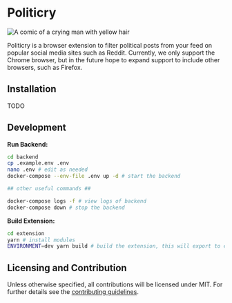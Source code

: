 # Politicry

![A comic of a crying man with yellow hair](https://camo.githubusercontent.com/1851fbb05a7492b6e79caeb8664d3d394b69cf3efe5327bedc167ff75240b27f/68747470733a2f2f63646e2e646973636f72646170702e636f6d2f6174746163686d656e74732f3931303735333430313339333030303436312f313030333538393436383933363232343833382f556e7469746c65645f417274776f726b2e706e67)

Politicry is a browser extension to filter political posts from your feed on popular social media sites such as Reddit. Currently, we only support the Chrome browser, but in the future hope to expand support to include other browsers, such as Firefox.

## Installation
<!-- TODO -->
TODO

## Development
**Run Backend:**
```bash
cd backend
cp .example.env .env 
nano .env # edit as needed
docker-compose --env-file .env up -d # start the backend

## other useful commands ##

docker-compose logs -f # view logs of backend
docker-compose down # stop the backend
```

**Build Extension:**
```bash
cd extension
yarn # install modules
ENVIRONMENT=dev yarn build # build the extension, this will export to extension/dist
```


## Licensing and Contribution
Unless otherwise specified, all contributions will be licensed under MIT. For further details see the [contributing guidelines](./CONTRIBUTING_GUIDELINES.md). 
